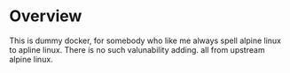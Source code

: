 # Overview

This is dummy docker, for somebody who like me always spell alpine linux to apline linux. There is no such valunability adding. all from upstream alpine linux.